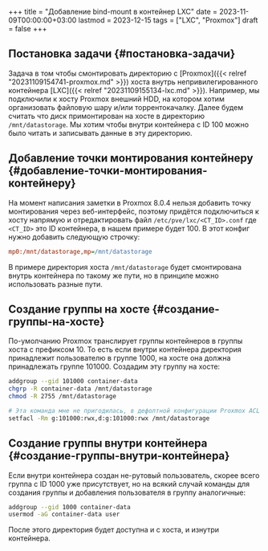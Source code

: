 +++
title = "Добавление bind-mount в контейнер LXC"
date = 2023-11-09T00:00:00+03:00
lastmod = 2023-12-15
tags = ["LXC", "Proxmox"]
draft = false
+++

## Постановка задачи {#постановка-задачи}

Задача в том чтобы смонтировать директорию с [Proxmox]({{< relref "20231109154741-proxmox.md" >}}) хоста внутрь непривилегированного контейнера [LXC]({{< relref "20231109155134-lxc.md" >}}). Например, мы подключили к хосту Proxmox внешний HDD, на котором хотим организовать файловую шару и/или торрентокачалку. Далее будем считать что диск примонтирован на хосте в директорию `/mnt/datastorage`. Мы хотим чтобы внутри контейнера с ID 100 можно было читать и записывать данные в эту директорию.


## Добавление точки монтирования контейнеру {#добавление-точки-монтирования-контейнеру}

На момент написания заметки в Proxmox 8.0.4 нельзя добавить точку монтирования через веб-интерфейс, поэтому придётся подключиться к хосту напрямую и отредактировать файл `/etc/pve/lxc/<CT_ID>.conf` где `<CT_ID>` это ID контейнера, в нашем примере будет 100. В этот конфиг нужно добавить следующую строчку:

```cfg
mp0:/mnt/datastorage,mp=/mnt/datastorage
```

В примере директория хоста `/mnt/datastorage` будет смонтирована внутрь контейнера по такому же пути, но в принципе можно использовать разные пути.


## Создание группы на хосте {#создание-группы-на-хосте}

По-умолчанию Proxmox транслирует группы контейнеров в группы хоста с префиксом 10. То есть если внутри контейнера директория принадлежит пользователю в группе 1000, на хосте она должна принадлежать группе 101000. Создадим эту группу на хосте:

```bash
addgroup --gid 101000 container-data
chgrp -R container-data /mnt/datastorage
chmod -R 2755 /mnt/datastorage

# Эта команда мне не пригодилась, в дефолтной конфигурации Proxmox ACL отключен
setfacl -Rm g:101000:rwx,d:g:101000:rwx /mnt/datastorage
```


## Создание группы внутри контейнера {#создание-группы-внутри-контейнера}

Если внутри контейнера создан не-рутовый пользователь, скорее всего группа с ID 1000 уже присутствует, но на всякий случай команды для создания группы и добавления пользователя в группу аналогичные:

```bash
addgroup --gid 1000 container-data
usermod -aG container-data user
```

После этого директория будет доступна и с хоста, и изнутри контейнера.
